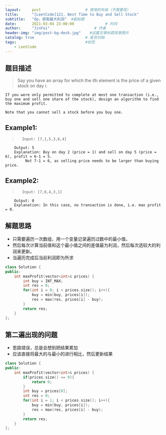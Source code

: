 ```yaml
---
layout:     post                    # 使用的布局（不需要改） 
title:      "[LeetCode]121. Best Time to Buy and Sell Stock"               # 标题  
subtitle:   "dp，获取最大利润"  #副标题 
date:       2021-03-04 23:00:00              # 时间 
author:     "JinFei"                    # 作者 
header-img: "img/post-bg-desk.jpg"    #这篇文章标题背景图片 
catalog: true                       # 是否归档 
tags:                               #标签     
    - LeetCode 
---
```


## 题目描述
>   Say you have an array for which the ith element is the price of a given stock on day i.

    If you were only permitted to complete at most one transaction (i.e., buy one and sell one share of the stock), design an algorithm to find the maximum profit.

    Note that you cannot sell a stock before you buy one.



## Example1:
 
>       Input: [7,1,5,3,6,4]
        Output: 5
        Explanation: Buy on day 2 (price = 1) and sell on day 5 (price = 6), profit = 6-1 = 5.
             Not 7-1 = 6, as selling price needs to be larger than buying price.

## Example2:
 
>       Input: [7,6,4,3,1]
        Output: 0
        Explanation: In this case, no transaction is done, i.e. max profit = 0.


## 解题思路
- 只需要遍历一次数组，用一个变量记录遍历过数中的最小值，
- 然后每次计算当前值和这个最小值之间的差值最为利润，然后每次选较大的利润来更新。
- 当遍历完成后当前利润即为所求

```C++
class Solution {
public:
    int maxProfit(vector<int>& prices) {
        int buy = INT_MAX;
        int res = 0;
        for(int i = 0; i < prices.size(); i++){
            buy = min(buy, prices[i]);
            res = max(res, prices[i] - buy);
        }
        return res;
    }
};
```

## 第二遍出现的问题
- 思路错误，总是会想到把结果累加
- 应该直接将最大的与最小的进行相比，然后更新结果

```C++
class Solution {
public:
    int maxProfit(vector<int>& prices) {
        if(prices.size() == 0){
            return 0;
        }
        int buy = prices[0];
        int res = 0;
        for(int i = 1; i < prices.size(); i++){
            buy = min(buy, prices[i]);
            res = max(res, prices[i] - buy);
        }
        return res;
    }
};
```

